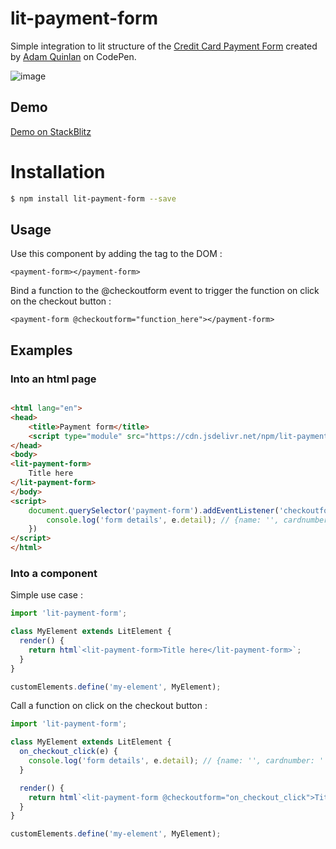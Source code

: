 # lit-payment-form

Simple integration to lit structure of the [Credit Card Payment Form](https://codepen.io/quinlo/pen/YONMEa) created
by [Adam Quinlan](https://codepen.io/quinlo) on CodePen.

![image](https://user-images.githubusercontent.com/25712863/177168509-7bee5221-9dbb-4345-9f48-30951c8c5a4b.png)

## Demo

[Demo on StackBlitz](https://stackblitz.com/edit/lit-payment-form)

# Installation

```sh
$ npm install lit-payment-form --save
```

## Usage

Use this component by adding the tag to the DOM :

    <payment-form></payment-form>

Bind a function to the @checkoutform event to trigger the function on click on the checkout button :

    <payment-form @checkoutform="function_here"></payment-form>

## Examples

### Into an html page

```html

<html lang="en">
<head>
    <title>Payment form</title>
    <script type="module" src="https://cdn.jsdelivr.net/npm/lit-payment-form@0.2.0/dist/lit-payment-form.es.js"></script>
</head>
<body>
<lit-payment-form>
    Title here
</lit-payment-form>
</body>
<script>
    document.querySelector('payment-form').addEventListener('checkoutform', (e) => {
        console.log('form details', e.detail); // {name: '', cardnumber: '', expirationdate: '', securitycode: ''}
    })
</script>
</html>
```

### Into a component

Simple use case :

```jsx
import 'lit-payment-form';

class MyElement extends LitElement {
  render() {
    return html`<lit-payment-form>Title here</lit-payment-form>`;
  }
}

customElements.define('my-element', MyElement);
```

Call a function on click on the checkout button :

```jsx
import 'lit-payment-form';

class MyElement extends LitElement {
  on_checkout_click(e) {
    console.log('form details', e.detail); // {name: '', cardnumber: '', expirationdate: '', securitycode: ''}
  }

  render() {
    return html`<lit-payment-form @checkoutform="on_checkout_click">Title here</lit-payment-form>`;
  }
}

customElements.define('my-element', MyElement);
```
